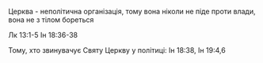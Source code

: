 Церква - неполітична організація, тому вона ніколи не піде проти влади, вона не з тілом бореться

Лк 13:1-5
Ін 18:36-38

Тому, хто звинувачує Святу Церкву у політиці:
Ін 18:38, Ін 19:4,6
